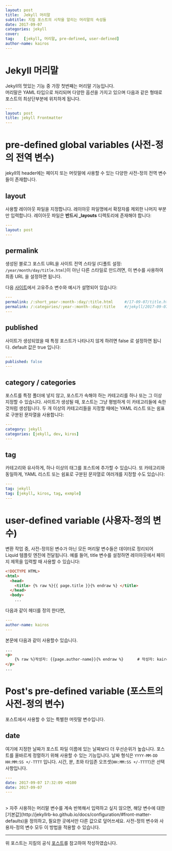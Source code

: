 ```yaml
---
layout: post
title:  Jekyll 머리말
subtitle: 지킬 포스트의 시작을 알리는 머리말의 속성들
date: 2017-09-07
categories: jekyll
cover:
tag:    [jekyll, 머리말, pre-defined, user-defined]
author-name: kairos
---
```


# Jekyll 머리말
Jekyll의 멋있는 기능 중 가장 첫번째는 머리말 기능입니다.  
머리말은 YAML 타입으로 처리되며 다양한 옵션을 가지고 있으며 다음과 같은 형태로  
포스트의 최상단부분에 위치하게 됩니다.  

```yaml
---
layout: post
title: jekyll Frontmatter
---
```
  
# pre-defined global variables (사전-정의 전역 변수)
jekyll의 header에는 페이지 또는 머릿말에 사용할 수 있는 다양한
사전-정의 전역 변수들이 존재합니다.

## layout
사용할 레이아웃 파일을 지정합니다. 
레이아웃 파일명에서 확장자를 제외한 나머지 부분만 입력합니다. 
레이아웃 파일은 **반드시 _layouts** 디렉토리에 존재해야 합니다:  

```yaml
---
layout: post
---
```

## permalink
생성된 블로그 포스트 URL을 사이트 전역 스타일 
(디폴트 설정: `/year/month/day/title.html`)이 아닌 다른 스타일로 만드려면, 
이 변수를 사용하여 최종 URL 을 설정하면 됩니다. 

다음 [사이트](http://jekyllrb-ko.github.io/docs/permalinks/)에서 고유주소 변수와 예시가 설명되어 있습니다:

```yaml
---
permalink: /:short_year-:month-:day/:title.html     #/17-09-07/title.html
permalink: /:categories/:year-:month-:day/:title    #/jekyll/2017-09-07/title
---
```

## published
사이트가 생성되었을 때 특정 포스트가 나타나지 않게 하려면 false 로 설정하면 됩니다.
default 값은 true 입니다:
 
```yaml
---
published: false
---
```

## category / categories
포스트를 특정 폴더에 넣지 않고, 포스트가 속해야 하는 카테고리를 하나 또는 그 이상 지정할 수 있습니다. 
사이트가 생성될 때, 포스트는 그냥 평범하게 이 카테고리들에 속한 것처럼 생성됩니다. 
두 개 이상의 카테고리들을 지정할 때에는 YAML 리스트 또는 쉼표로 구분된 문자열을 사용합니다:

```yaml
---
category: jekyll
categories: [jekyll, dev, kiros]
---
``` 

## tag
카테고리와 유사하게, 하나 이상의 태그를 포스트에 추가할 수 있습니다. 
또 카테고리와 동일하게, YAML 리스트 또는 쉼표로 구분된 문자열로 여러개를 지정할 수도 있습니다:

```yaml
---
tag: jekyll
tag: [jekyll, kiros, tag, exmple]
---
```

# user-defined variable (사용자-정의 변수)
변환 작업 중, 사전-정의된 변수가 아닌 모든 머리말 변수들은 데이터로 정리되어 Liquid 템플릿 엔진에 전달됩니다. 
예를 들어, title 변수를 설정하면 레이아웃에서 페이지 제목을 입력할 때 사용할 수 있습니다:

```html
<!DOCTYPE HTML>
<html>
  <head>
    <title> {% raw %}{{ page.title }}{% endraw %} </title>
  </head>
  <body>
    ...
```

다음과 같이 헤더를 정의 한다면,
```yaml
---
author-name: kairos
---
```
본문에 다음과 같이 사용할수 있습니다.
```html
...
<p> 
    {% raw %}작성자: {{page.author-name}}{% endraw %}      # 작성자: kairos
</p>
...
```

# Post's pre-defined variable (포스트의 사전-정의 변수)
포스트에서 사용할 수 있는 특별한 머릿말 변수입니다.

## date
여기에 지정한 날짜가 포스트 파일 이름에 있는 날짜보다 더 우선순위가 높습니다. 
포스트를 올바르게 정렬하기 위해 사용할 수 있는 기능입니다. 
날짜 형식은 `YYYY-MM-DD HH:MM:SS +/-TTTT` 입니다.
시간, 분, 초와 타임존 오프셋(`HH:MM:SS +/-TTTT`)은 선택사항입니다.

```yaml
---
date: 2017-09-07 17:32:09 +0100
date: 2017-09-07
---
```

<br>
> 자주 사용하는 머리말 변수를 계속 반복해서 입력하고 싶지 않으면, 해당 변수에 대한 
[기본값](http://jekyllrb-ko.github.io/docs/configuration/#front-matter-defaults)을 정의하고, 
필요한 곳에서만 다른 값으로 덮어쓰세요. 사전-정의 변수와 사용자-정의 변수 
모두 이 방법을 적용할 수 있습니다. 

---
위 포스트는 지킬의 공식 
[포스트](http://jekyllrb-ko.github.io/docs/frontmatter/)를 참고하여 작성하였습니다.
